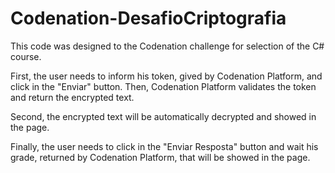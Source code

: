 # Codenation-DesafioCriptografia

This code was designed to the Codenation challenge for selection of the C# course.

First, the user needs to inform his token, gived by Codenation Platform, and click in the "Enviar" button. Then, Codenation Platform validates the token and return the encrypted text.

Second, the encrypted text will be automatically decrypted and showed in the page.

Finally, the user needs to click in the "Enviar Resposta" button and wait his grade, returned by Codenation Platform, that will be showed in the page.
